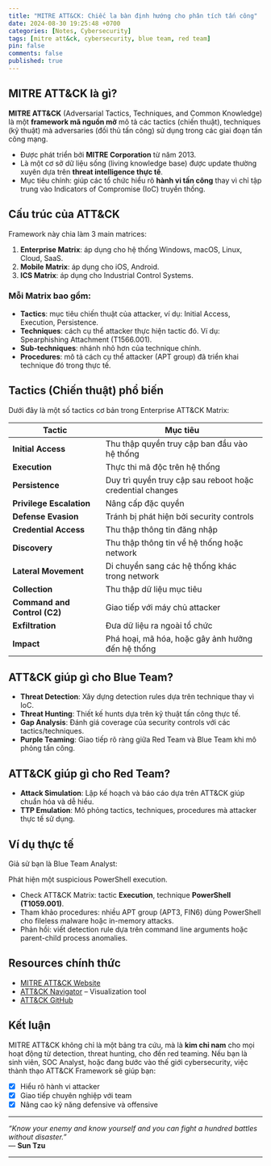 ```yaml
---
title: "MITRE ATT&CK: Chiếc la bàn định hướng cho phân tích tấn công"
date: 2024-08-30 19:25:48 +0700
categories: [Notes, Cybersecurity]
tags: [mitre att&ck, cybersecurity, blue team, red team]
pin: false
comments: false
published: true
---
```


## MITRE ATT&CK là gì?

**MITRE ATT&CK** (Adversarial Tactics, Techniques, and Common Knowledge) là một **framework mã nguồn mở** mô tả các tactics (chiến thuật), techniques (kỹ thuật) mà adversaries (đối thủ tấn công) sử dụng trong các giai đoạn tấn công mạng.

- Được phát triển bởi **MITRE Corporation** từ năm 2013.
- Là một cơ sở dữ liệu sống (living knowledge base) được update thường xuyên dựa trên **threat intelligence thực tế**.
- Mục tiêu chính: giúp các tổ chức hiểu rõ **hành vi tấn công** thay vì chỉ tập trung vào Indicators of Compromise (IoC) truyền thống.

## Cấu trúc của ATT&CK

Framework này chia làm 3 main matrices:

1. **Enterprise Matrix**: áp dụng cho hệ thống Windows, macOS, Linux, Cloud, SaaS.
2. **Mobile Matrix**: áp dụng cho iOS, Android.
3. **ICS Matrix**: áp dụng cho Industrial Control Systems.

### Mỗi Matrix bao gồm:

- **Tactics**: mục tiêu chiến thuật của attacker, ví dụ: Initial Access, Execution, Persistence.
- **Techniques**: cách cụ thể attacker thực hiện tactic đó. Ví dụ: Spearphishing Attachment (T1566.001).
- **Sub-techniques**: nhánh nhỏ hơn của technique chính.
- **Procedures**: mô tả cách cụ thể attacker (APT group) đã triển khai technique đó trong thực tế.

## Tactics (Chiến thuật) phổ biến

Dưới đây là một số tactics cơ bản trong Enterprise ATT&CK Matrix:

| Tactic | Mục tiêu |
|---|---|
| **Initial Access** | Thu thập quyền truy cập ban đầu vào hệ thống |
| **Execution** | Thực thi mã độc trên hệ thống |
| **Persistence** | Duy trì quyền truy cập sau reboot hoặc credential changes |
| **Privilege Escalation** | Nâng cấp đặc quyền |
| **Defense Evasion** | Tránh bị phát hiện bởi security controls |
| **Credential Access** | Thu thập thông tin đăng nhập |
| **Discovery** | Thu thập thông tin về hệ thống hoặc network |
| **Lateral Movement** | Di chuyển sang các hệ thống khác trong network |
| **Collection** | Thu thập dữ liệu mục tiêu |
| **Command and Control (C2)** | Giao tiếp với máy chủ attacker |
| **Exfiltration** | Đưa dữ liệu ra ngoài tổ chức |
| **Impact** | Phá hoại, mã hóa, hoặc gây ảnh hưởng đến hệ thống |

## ATT&CK giúp gì cho Blue Team?

- **Threat Detection**: Xây dựng detection rules dựa trên technique thay vì IoC.
- **Threat Hunting**: Thiết kế hunts dựa trên kỹ thuật tấn công thực tế.
- **Gap Analysis**: Đánh giá coverage của security controls với các tactics/techniques.
- **Purple Teaming**: Giao tiếp rõ ràng giữa Red Team và Blue Team khi mô phỏng tấn công.

## ATT&CK giúp gì cho Red Team?

- **Attack Simulation**: Lập kế hoạch và báo cáo dựa trên ATT&CK giúp chuẩn hóa và dễ hiểu.
- **TTP Emulation**: Mô phỏng tactics, techniques, procedures mà attacker thực tế sử dụng.

## Ví dụ thực tế

Giả sử bạn là Blue Team Analyst:

Phát hiện một suspicious PowerShell execution.

- Check ATT&CK Matrix: tactic **Execution**, technique **PowerShell (T1059.001)**.
- Tham khảo procedures: nhiều APT group (APT3, FIN6) dùng PowerShell cho fileless malware hoặc in-memory attacks.
- Phản hồi: viết detection rule dựa trên command line arguments hoặc parent-child process anomalies.

## Resources chính thức

- [MITRE ATT&CK Website](https://attack.mitre.org/)
- [ATT&CK Navigator](https://mitre-attack.github.io/attack-navigator/) – Visualization tool
- [ATT&CK GitHub](https://github.com/mitre/attack)

## Kết luận

MITRE ATT&CK không chỉ là một bảng tra cứu, mà là **kim chỉ nam** cho mọi hoạt động từ detection, threat hunting, cho đến red teaming. Nếu bạn là sinh viên, SOC Analyst, hoặc đang bước vào thế giới cybersecurity, việc thành thạo ATT&CK Framework sẽ giúp bạn:

- [x] Hiểu rõ hành vi attacker  
- [x] Giao tiếp chuyên nghiệp với team  
- [x] Nâng cao kỹ năng defensive và offensive

---

*“Know your enemy and know yourself and you can fight a hundred battles without disaster.”*  
— **Sun Tzu**

---
